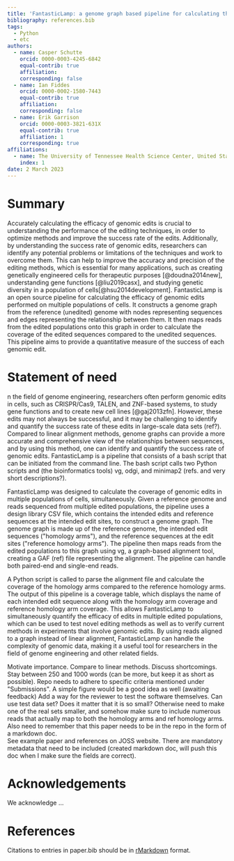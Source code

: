 ```yaml
---
title: 'FantasticLamp: a genome graph based pipeline for calculating the efficacy of genomic edits'
bibliography: references.bib
tags:
  - Python
  - etc
authors:
  - name: Casper Schutte
    orcid: 0000-0003-4245-6842
    equal-contrib: true
    affiliation:
    corresponding: false
  - name: Ian Fiddes
    orcid: 0000-0002-1580-7443
    equal-contrib: true
    affiliation:
    corresponding: false
  - name: Erik Garrison
    orcid: 0000-0003-3821-631X
    equal-contrib: true
    affiliation: 1
    corresponding: true
affiliations:
  - name: The University of Tennessee Health Science Center, United States
    index: 1
date: 2 March 2023
---
```

# Summary

Accurately calculating the efficacy of genomic edits is crucial to understanding the performance of the editing techniques, in order to optimize methods and improve the success rate of the edits.
Additionally, by understanding the success rate of genomic edits, researchers can identify any potential problems or limitations of the techniques and work to overcome them.
This can help to improve the accuracy and precision of the editing methods, which is essential for many applications, such as creating genetically engineered cells for therapeutic purposes [@doudna2014new], understanding gene functions [@liu2019casx], and studying genetic diversity in a population of cells[@hsu2014development].
FantasticLamp is an open source pipeline for calculating the efficacy of genomic edits performed on multiple populations of cells.
It constructs a genome graph from the reference (unedited) genome with nodes representing sequences and edges representing the relationship between them.
It then maps reads from the edited populations onto this graph in order to calculate the coverage of the edited sequences compared to the unedited sequences.
This pipeline aims to provide a quantitative measure of the success of each genomic edit.

# Statement of need

n the field of genome engineering, researchers often perform genomic edits in cells, such as CRISPR/Cas9, TALEN, and ZNF-based systems, to study gene functions and to create new cell lines [@gaj2013zfn].
However, these edits may not always be successful, and it may be challenging to identify and quantify the success rate of these edits in large-scale data sets (ref?).
Compared to linear alignment methods, genome graphs can provide a more accurate and comprehensive view of the relationships between sequences, and by using this method, one can identify and quantify the success rate of genomic edits.
FantasticLamp is a pipeline that consists of a bash script that can be initiated from the command line.
The bash script calls two Python scripts and (the bioinformatics tools) vg, odgi, and minimap2 (refs. and very short descriptions?).

FantasticLamp was designed to calculate the coverage of genomic edits in multiple populations of cells, simultaneously.
Given a reference genome and reads sequenced from multiple edited populations, the pipeline uses a design library CSV file, which contains the intended edits and reference sequences at the intended edit sites, to construct a genome graph.
The genome graph is made up of the reference genome, the intended edit sequences ("homology arms"), and the reference sequences at the edit sites ("reference homology arms").
The pipeline then maps reads from the edited populations to this graph using vg, a graph-based alignment tool, creating a GAF (ref) file representing the alignment.
The pipeline can handle both paired-end and single-end reads.



A Python script is called to parse the alignment file and calculate the coverage of the homology arms compared to the reference homology arms. The output of this pipeline is a coverage table, which displays the name of each intended edit sequence along with the homology arm coverage and reference homology arm coverage.
This allows FantasticLamp to simultaneously quantify the efficacy of edits in multiple edited populations, which can be used to test novel editing methods as well as to verify current methods in experiments that involve genomic edits.
By using reads aligned to a graph instead of linear alignment, FantasticLamp can handle the complexity of genomic data, making it a useful tool for researchers in the field of genome engineering and other related fields.

Motivate importance.
Compare to linear methods.
Discuss shortcomings.
Stay between 250 and 1000 words (can be more, but keep it as short as possible).
Repo needs to adhere to specific criteria mentioned under "Submissions".
A simple figure would be a good idea as well (awaiting feedback)
Add a way for the reviewer to test the software themselves. Can use test data set? Does it matter that it is so small?
Otherwise need to make one of the real sets smaller, and somehow make sure to include numerous reads that actually map to both the homology arms and ref homology arms.
Also need to remember that this paper needs to be in the repo in the form of a markdown doc.  
See example paper and references on JOSS website.
There are mandatory metadata that need to be included (created markdown doc, will push this doc when I make sure the fields are correct).


# Acknowledgements

We acknowledge ...

# References
Citations to entries in paper.bib should be in
[rMarkdown](http://rmarkdown.rstudio.com/authoring_bibliographies_and_citations.html)
format.